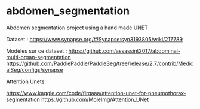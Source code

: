 # abdomen_segmentation
Abdomen segmentation project using a hand made UNET

Dataset : https://www.synapse.org/#!Synapse:syn3193805/wiki/217789

Modèles sur ce dataset :
https://github.com/assassint2017/abdominal-multi-organ-segmentation
https://github.com/PaddlePaddle/PaddleSeg/tree/release/2.7/contrib/MedicalSeg/configs/synapse

Attention Unets:

https://www.kaggle.com/code/firqaaa/attention-unet-for-pneumothorax-segmentation
https://github.com/MoleImg/Attention_UNet